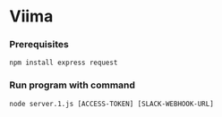 # Viima

### Prerequisites
```
npm install express request
```
### Run program with command
```
node server.1.js [ACCESS-TOKEN] [SLACK-WEBHOOK-URL]
```
